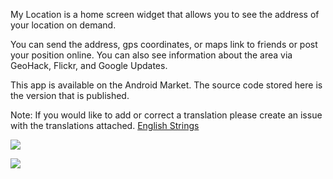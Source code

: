 My Location is a home screen widget that allows you to see the address of your location on demand.

You can send the address, gps coordinates, or maps link to friends or post your position online. You can also see information about the area via GeoHack, Flickr, and Google Updates.

This app is available on the Android Market. The source code stored here is the version that is published.

Note: If you would like to add or correct a translation please create an issue with the translations attached. [English Strings](http://code.google.com/p/futonic-mylocationwidget/source/browse/res/values/strings.xml)

[![](http://www.android.com/images/brand/60_avail_market_logo2.png)](https://market.android.com/details?id=com.futonredemption.mylocation)


[![](http://futonic-mylocationwidget.googlecode.com/hg/asset-source/publish/Feature%20Graphic.png)](https://market.android.com/details?id=com.futonredemption.mylocation)